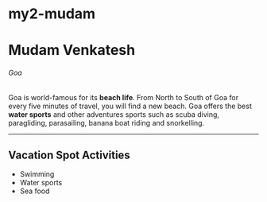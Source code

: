 # my2-mudam
# Mudam Venkatesh
###### Goa
Goa is world-famous for its **beach life**. From North to South of Goa for every five minutes of travel, you will find a new beach. Goa offers the best **water sports** and other adventures sports such as scuba diving, paragliding, parasailing, banana boat riding and snorkelling.

---
## Vacation Spot Activities
- Swimming
- Water sports
- Sea food
